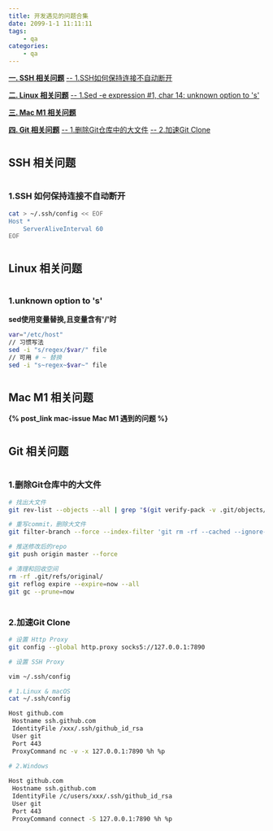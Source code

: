 ```yaml
---
title: 开发遇见的问题合集
date: 2099-1-1 11:11:11
tags:
    - qa
categories: 
    - qa
---
```


[__一. SSH 相关问题__](#ssh)
[-- 1.SSH如何保持连接不自动断开](#ssh_keepalive)

[__二. Linux 相关问题__](#linux)
[-- 1.Sed -e expression #1, char 14: unknown option to 's'](#sed_err1)

[__三. Mac M1 相关问题__](#mac)

[__四. Git 相关问题__](#git)
[-- 1.删除Git仓库中的大文件](#git_rm_large_file)
[-- 2.加速Git Clone](#clone_speedup)

# <h2 id="ssh">SSH 相关问题</h2>

# <h3 id="ssh_keepalive">1.SSH 如何保持连接不自动断开</h3>

```bash
cat > ~/.ssh/config << EOF
Host *
    ServerAliveInterval 60
EOF
```

# <h2 id="linux">Linux 相关问题</h2>

# <h3 id="sed_err1">1.unknown option to 's'</h3>

__sed使用变量替换,且变量含有'/'时__
```bash
var="/etc/host"
// 习惯写法
sed -i "s/regex/$var/" file
// 可用 # ~ 替换
sed -i "s~regex~$var~" file
```

# <h2 id="mac">Mac M1 相关问题</h2>

__{% post_link mac-issue Mac M1 遇到的问题 %}__

# <h2 id="git">Git 相关问题</h2>

# <h3 id="git_rm_large_file">1.删除Git仓库中的大文件</h3>

```bash
# 找出大文件
git rev-list --objects --all | grep "$(git verify-pack -v .git/objects/pack/*.idx | sort -k 3 -n | tail -5 | awk '{print$1}')"

# 重写commit，删除大文件
git filter-branch --force --index-filter 'git rm -rf --cached --ignore-unmatch LARGE_FILE_NAME' --prune-empty --tag-name-filter cat -- --all

# 推送修改后的repo
git push origin master --force

# 清理和回收空间
rm -rf .git/refs/original/
git reflog expire --expire=now --all
git gc --prune=now
```

# <h3 id="clone_speedup">2.加速Git Clone</h3>

```bash
# 设置 Http Proxy
git config --global http.proxy socks5://127.0.0.1:7890

# 设置 SSH Proxy

vim ~/.ssh/config

# 1.Linux & macOS
cat ~/.ssh/config

Host github.com
 Hostname ssh.github.com
 IdentityFile /xxx/.ssh/github_id_rsa
 User git
 Port 443
 ProxyCommand nc -v -x 127.0.0.1:7890 %h %p
 
# 2.Windows

Host github.com
 Hostname ssh.github.com
 IdentityFile /c/users/xxx/.ssh/github_id_rsa
 User git
 Port 443
 ProxyCommand connect -S 127.0.0.1:7890 %h %p
```
